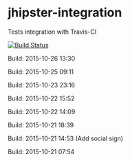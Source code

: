 # jhipster-integration
Tests integration with Travis-CI

[![Build Status](https://travis-ci.org/pascalgrimaud/jhipster-integration.svg?branch=master)](https://travis-ci.org/pascalgrimaud/jhipster-integration)

Build: 2015-10-26 13:30

Build: 2015-10-25 09:11

Build: 2015-10-23 23:16

Build: 2015-10-22 15:52

Build: 2015-10-22 14:09

Build: 2015-10-21 18:39

Build: 2015-10-21 14:53 (Add social sign)

Build: 2015-10-21 07:54
